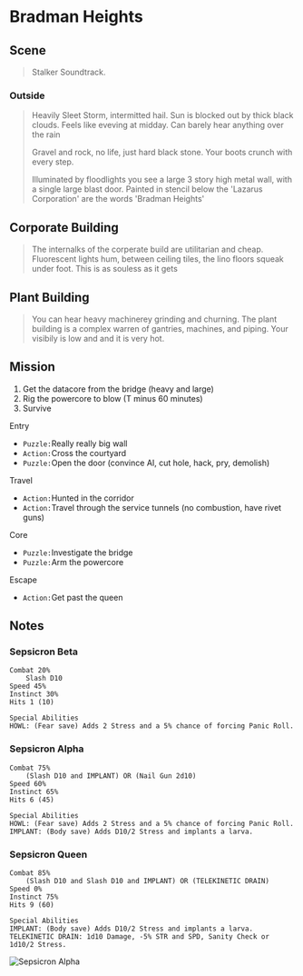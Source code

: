 # Bradman Heights
## Scene

> Stalker Soundtrack.

### Outside
> Heavily Sleet Storm, intermitted hail. Sun is blocked out by thick black clouds. Feels like eveving at midday. Can barely hear anything over the rain
> 
> Gravel and rock, no life, just hard black stone. Your boots crunch with every step.
> 
> Illuminated by floodlights you see a large 3 story high metal wall, with a single large blast door. Painted in stencil below the 'Lazarus Corporation' are the words 'Bradman Heights'

## Corporate Building

> The internalks of the corperate build are utilitarian and cheap. Fluorescent lights hum, between ceiling tiles, the lino floors squeak under foot. This is as souless as it gets

## Plant Building

> You can hear heavy machinerey grinding and churning. The plant building is a complex warren of gantries, machines, and piping. Your visibily is low and and it is very hot.

## Mission

1. Get the datacore from the bridge (heavy and large)
1. Rig the powercore to blow (T minus 60 minutes)
1. Survive

Entry

- `Puzzle:`Really really big wall
- `Action:`Cross the courtyard
- `Puzzle:`Open the door (convince AI, cut hole, hack, pry, demolish)

Travel

- `Action:`Hunted in the corridor 
- `Action:`Travel through the service tunnels (no combustion, have rivet guns)

Core

- `Puzzle:`Investigate the bridge
- `Puzzle:`Arm the powercore

Escape

- `Action:`Get past the queen


## Notes

### Sepsicron Beta
```
Combat 20%
	Slash D10
Speed 45%
Instinct 30%
Hits 1 (10)

Special Abilities
HOWL: (Fear save) Adds 2 Stress and a 5% chance of forcing Panic Roll.
```

### Sepsicron Alpha
```
Combat 75%
	(Slash D10 and IMPLANT) OR (Nail Gun 2d10)
Speed 60%
Instinct 65%
Hits 6 (45)

Special Abilities
HOWL: (Fear save) Adds 2 Stress and a 5% chance of forcing Panic Roll.
IMPLANT: (Body save) Adds D10/2 Stress and implants a larva.
```

### Sepsicron Queen
```
Combat 85%
	(Slash D10 and Slash D10 and IMPLANT) OR (TELEKINETIC DRAIN)
Speed 0%
Instinct 75%
Hits 9 (60)

Special Abilities
IMPLANT: (Body save) Adds D10/2 Stress and implants a larva.
TELEKINETIC DRAIN: 1d10 Damage, -5% STR and SPD, Sanity Check or 1d10/2 Stress.
```

<img src="https://i.redd.it/1tkwmud5s4d31.jpg" alt="Sepsicron Alpha"
	title="Sepsicron Alpha"/>